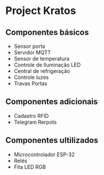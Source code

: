 # Project Kratos

## Componentes básicos

- Sensor porta
- Servidor MQTT
- Sensor de temperatura
- Controle de Iluminação LED
- Central de refrigeração 
- Controle luzes
- Travas Portas

## Componentes adicionais

- Cadastro RFID
- Telegram Rerpots



## Componentes ultilizados

- Microcontrolador ESP-32
- Relés
- Fita LED RGB